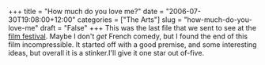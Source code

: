 +++
title = "How much do you love me?"
date = "2006-07-30T19:08:00+12:00"
categories = ["The Arts"]
slug = "how-much-do-you-love-me"
draft = "False"
+++
This was the last file that we sent to see at the [film
festival](http://www.nzff.telecom.co.nz/). Maybe I don't _get_ French comedy,
but I found the end of this film incompressible. It started off with a good
premise, and some interesting ideas, but overall it is a stinker.I'll give it
one star out of-five.

